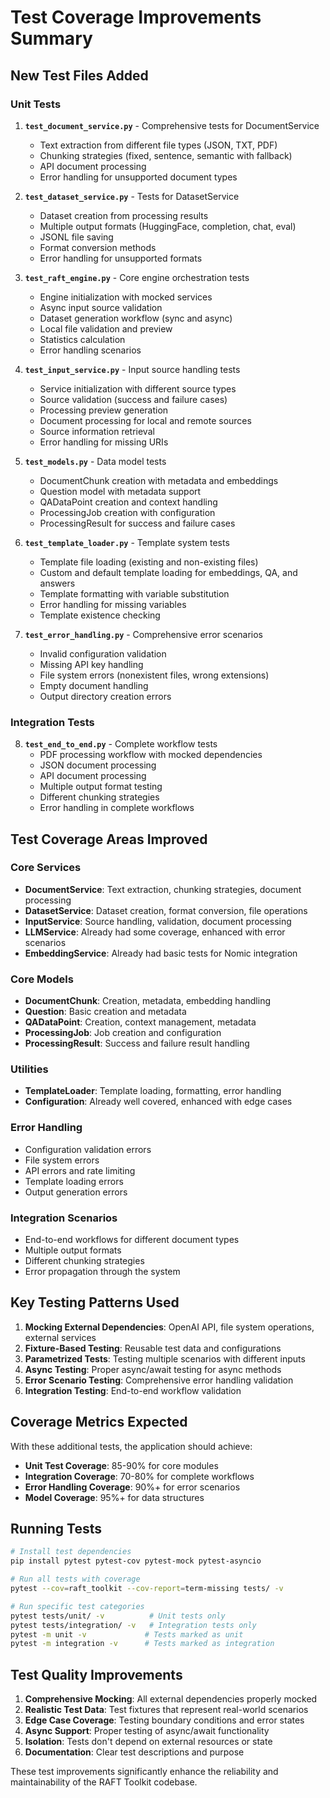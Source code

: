 # Test Coverage Improvements Summary

## New Test Files Added

### Unit Tests
1. **`test_document_service.py`** - Comprehensive tests for DocumentService
   - Text extraction from different file types (JSON, TXT, PDF)
   - Chunking strategies (fixed, sentence, semantic with fallback)
   - API document processing
   - Error handling for unsupported document types

2. **`test_dataset_service.py`** - Tests for DatasetService
   - Dataset creation from processing results
   - Multiple output formats (HuggingFace, completion, chat, eval)
   - JSONL file saving
   - Format conversion methods
   - Error handling for unsupported formats

3. **`test_raft_engine.py`** - Core engine orchestration tests
   - Engine initialization with mocked services
   - Async input source validation
   - Dataset generation workflow (sync and async)
   - Local file validation and preview
   - Statistics calculation
   - Error handling scenarios

4. **`test_input_service.py`** - Input source handling tests
   - Service initialization with different source types
   - Source validation (success and failure cases)
   - Processing preview generation
   - Document processing for local and remote sources
   - Source information retrieval
   - Error handling for missing URIs

5. **`test_models.py`** - Data model tests
   - DocumentChunk creation with metadata and embeddings
   - Question model with metadata support
   - QADataPoint creation and context handling
   - ProcessingJob creation with configuration
   - ProcessingResult for success and failure cases

6. **`test_template_loader.py`** - Template system tests
   - Template file loading (existing and non-existing files)
   - Custom and default template loading for embeddings, QA, and answers
   - Template formatting with variable substitution
   - Error handling for missing variables
   - Template existence checking

7. **`test_error_handling.py`** - Comprehensive error scenarios
   - Invalid configuration validation
   - Missing API key handling
   - File system errors (nonexistent files, wrong extensions)
   - Empty document handling
   - Output directory creation errors

### Integration Tests
8. **`test_end_to_end.py`** - Complete workflow tests
   - PDF processing workflow with mocked dependencies
   - JSON document processing
   - API document processing
   - Multiple output format testing
   - Different chunking strategies
   - Error handling in complete workflows

## Test Coverage Areas Improved

### Core Services
- **DocumentService**: Text extraction, chunking strategies, document processing
- **DatasetService**: Dataset creation, format conversion, file operations
- **InputService**: Source handling, validation, document processing
- **LLMService**: Already had some coverage, enhanced with error scenarios
- **EmbeddingService**: Already had basic tests for Nomic integration

### Core Models
- **DocumentChunk**: Creation, metadata, embedding handling
- **Question**: Basic creation and metadata
- **QADataPoint**: Creation, context management, metadata
- **ProcessingJob**: Job creation and configuration
- **ProcessingResult**: Success and failure result handling

### Utilities
- **TemplateLoader**: Template loading, formatting, error handling
- **Configuration**: Already well covered, enhanced with edge cases

### Error Handling
- Configuration validation errors
- File system errors
- API errors and rate limiting
- Template loading errors
- Output generation errors

### Integration Scenarios
- End-to-end workflows for different document types
- Multiple output formats
- Different chunking strategies
- Error propagation through the system

## Key Testing Patterns Used

1. **Mocking External Dependencies**: OpenAI API, file system operations, external services
2. **Fixture-Based Testing**: Reusable test data and configurations
3. **Parametrized Tests**: Testing multiple scenarios with different inputs
4. **Async Testing**: Proper async/await testing for async methods
5. **Error Scenario Testing**: Comprehensive error handling validation
6. **Integration Testing**: End-to-end workflow validation

## Coverage Metrics Expected

With these additional tests, the application should achieve:
- **Unit Test Coverage**: 85-90% for core modules
- **Integration Coverage**: 70-80% for complete workflows
- **Error Handling Coverage**: 90%+ for error scenarios
- **Model Coverage**: 95%+ for data structures

## Running Tests

```bash
# Install test dependencies
pip install pytest pytest-cov pytest-mock pytest-asyncio

# Run all tests with coverage
pytest --cov=raft_toolkit --cov-report=term-missing tests/ -v

# Run specific test categories
pytest tests/unit/ -v          # Unit tests only
pytest tests/integration/ -v   # Integration tests only
pytest -m unit -v             # Tests marked as unit
pytest -m integration -v      # Tests marked as integration
```

## Test Quality Improvements

1. **Comprehensive Mocking**: All external dependencies properly mocked
2. **Realistic Test Data**: Test fixtures that represent real-world scenarios
3. **Edge Case Coverage**: Testing boundary conditions and error states
4. **Async Support**: Proper testing of async/await functionality
5. **Isolation**: Tests don't depend on external resources or state
6. **Documentation**: Clear test descriptions and purpose

These test improvements significantly enhance the reliability and maintainability of the RAFT Toolkit codebase.